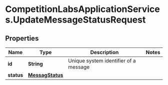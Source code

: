 # CompetitionLabsApplicationServices.UpdateMessageStatusRequest

## Properties

Name | Type | Description | Notes
------------ | ------------- | ------------- | -------------
**id** | **String** | Unique system identifier of a message | 
**status** | [**MessagStatus**](MessagStatus.md) |  | 


